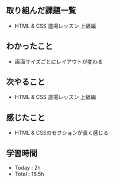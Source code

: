 ## 取り組んだ課題一覧
  - HTML & CSS 道場レッスン 上級編
## わかったこと
  - 画面サイズごとにレイアウトが変わる
## 次やること
  - HTML & CSS 道場レッスン 上級編
## 感じたこと
  - HTML & CSSのセクションが長く感じる
## 学習時間
  - Today : 2h
  - Total : 16.5h
